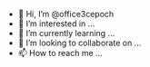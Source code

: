 - 👋 Hi, I’m @office3cepoch
- 👀 I’m interested in ...
- 🌱 I’m currently learning ...
- 💞️ I’m looking to collaborate on ...
- 📫 How to reach me ...

<!---
office3cepoch/office3cepoch is a ✨ special ✨ repository because its `README.md` (this file) appears on your GitHub profile.
You can click the Preview link to take a look at your changes.
--->

